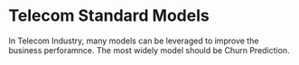 # Telecom Standard Models

In Telecom Industry, many models can be leveraged to improve the business perforamnce. The most widely model should be Churn Prediction.


